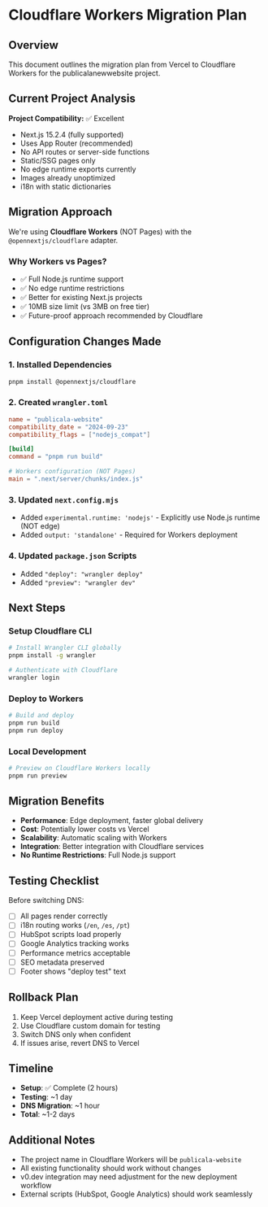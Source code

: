 # Cloudflare Workers Migration Plan

## Overview

This document outlines the migration plan from Vercel to Cloudflare Workers for the publicalanewwebsite project.

## Current Project Analysis

**Project Compatibility:** ✅ Excellent
- Next.js 15.2.4 (fully supported)
- Uses App Router (recommended)
- No API routes or server-side functions
- Static/SSG pages only
- No edge runtime exports currently
- Images already unoptimized
- i18n with static dictionaries

## Migration Approach

We're using **Cloudflare Workers** (NOT Pages) with the `@opennextjs/cloudflare` adapter.

### Why Workers vs Pages?

- ✅ Full Node.js runtime support
- ✅ No edge runtime restrictions
- ✅ Better for existing Next.js projects
- ✅ 10MB size limit (vs 3MB on free tier)
- ✅ Future-proof approach recommended by Cloudflare

## Configuration Changes Made

### 1. Installed Dependencies
```bash
pnpm install @opennextjs/cloudflare
```

### 2. Created `wrangler.toml`
```toml
name = "publicala-website"
compatibility_date = "2024-09-23"
compatibility_flags = ["nodejs_compat"]

[build]
command = "pnpm run build"

# Workers configuration (NOT Pages)
main = ".next/server/chunks/index.js"
```

### 3. Updated `next.config.mjs`
- Added `experimental.runtime: 'nodejs'` - Explicitly use Node.js runtime (NOT edge)
- Added `output: 'standalone'` - Required for Workers deployment

### 4. Updated `package.json` Scripts
- Added `"deploy": "wrangler deploy"`
- Added `"preview": "wrangler dev"`

## Next Steps

### Setup Cloudflare CLI
```bash
# Install Wrangler CLI globally
pnpm install -g wrangler

# Authenticate with Cloudflare
wrangler login
```

### Deploy to Workers
```bash
# Build and deploy
pnpm run build
pnpm run deploy
```

### Local Development
```bash
# Preview on Cloudflare Workers locally
pnpm run preview
```

## Migration Benefits

- **Performance**: Edge deployment, faster global delivery
- **Cost**: Potentially lower costs vs Vercel
- **Scalability**: Automatic scaling with Workers
- **Integration**: Better integration with Cloudflare services
- **No Runtime Restrictions**: Full Node.js support

## Testing Checklist

Before switching DNS:
- [ ] All pages render correctly
- [ ] i18n routing works (`/en`, `/es`, `/pt`)
- [ ] HubSpot scripts load properly
- [ ] Google Analytics tracking works
- [ ] Performance metrics acceptable
- [ ] SEO metadata preserved
- [ ] Footer shows "deploy test" text

## Rollback Plan

1. Keep Vercel deployment active during testing
2. Use Cloudflare custom domain for testing
3. Switch DNS only when confident
4. If issues arise, revert DNS to Vercel

## Timeline

- **Setup**: ✅ Complete (2 hours)
- **Testing**: ~1 day
- **DNS Migration**: ~1 hour
- **Total**: ~1-2 days

## Additional Notes

- The project name in Cloudflare Workers will be `publicala-website`
- All existing functionality should work without changes
- v0.dev integration may need adjustment for the new deployment workflow
- External scripts (HubSpot, Google Analytics) should work seamlessly
